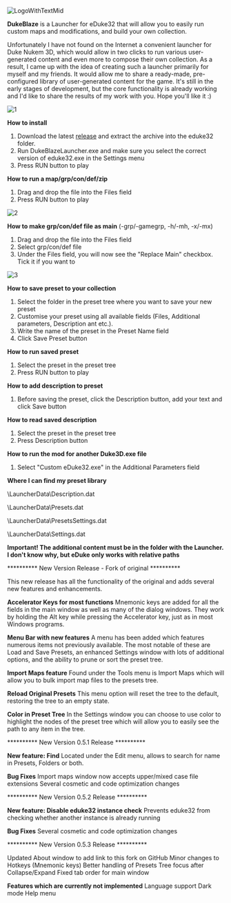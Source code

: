 ![LogoWithTextMid](https://github.com/user-attachments/assets/93d3dc71-c8aa-4b91-865c-f04c84932a62)

**DukeBlaze** is a Launcher for eDuke32 that will allow you to easily run custom maps and modifications, and build your own collection. 

Unfortunately I have not found on the Internet a convenient launcher for Duke Nukem 3D, which would allow in two clicks to run various user-generated content and even more to compose their own collection. As a result, I came up with the idea of creating such a launcher primarily for myself and my friends. It would allow me to share a ready-made, pre-configured library of user-generated content for the game. It's still in the early stages of development, but the core functionality is already working and I'd like to share the results of my work with you. Hope you'll like it :)

![1](https://github.com/user-attachments/assets/de6ad51c-bc76-4a51-a1f6-1b5fb25c7957)

**How to install**
1) Download the latest [release](https://github.com/dragxnd/DukeBlaze_Launcher/releases/tag/WinRelease) and extract the archive into the eduke32 folder.
2) Run DukeBlazeLauncher.exe and make sure you select the correct version of eduke32.exe in the Settings menu
3) Press RUN button to play

**How to run a map/grp/con/def/zip**
1) Drag and drop the file into the Files field
2) Press RUN button to play

![2](https://github.com/user-attachments/assets/a215d824-cda9-4160-9373-d77f63b0fa46)

**How to make grp/con/def file as main** (-grp/-gamegrp, -h/-mh, -x/-mx) 
1) Drag and drop the file into the Files field
2) Select grp/con/def file
3) Under the Files field, you will now see the "Replace Main" checkbox. Tick it if you want to

![3](https://github.com/user-attachments/assets/8a36473b-a4db-4155-9699-23f76d9cae6f)

**How to save preset to your collection**
1) Select the folder in the preset tree where you want to save your new preset
2) Customise your preset using all available fields (Files, Additional parameters, Description ant etc.).
3) Write the name of the preset in the Preset Name field
4) Click Save Preset button

**How to run saved preset**
1) Select the preset in the preset tree
2) Press RUN button to play

**How to add description to preset**
1) Before saving the preset, click the Description button, add your text and click Save button

**How to read saved description**
1) Select the preset in the preset tree
2) Press Description button

**How to run the mod for another Duke3D.exe file**
1) Select "Custom eDuke32.exe" in the Additional Parameters field

**Where I can find my preset library**

\LauncherData\Description.dat

\LauncherData\Presets.dat

\LauncherData\PresetsSettings.dat

\LauncherData\Settings.dat


**Important! The additional content must be in the folder with the Launcher. I don't know why, but eDuke only works with relative paths**


********** New Version Release - Fork of original **********

This new release has all the functionality of the original and adds several new features and enhancements.

**Accelerator Keys for most functions**
Mnemonic keys are added for all the fields in the main window as well as many of the dialog windows. They work by holding the Alt key while pressing the Accelerator key, just as in most Windows programs.

**Menu Bar with new features**
A menu has been added which features numerous items not previously available. The most notable of these are Load and Save Presets, an enhanced Settings window with lots of additional options, and the ability to prune or sort the preset tree.

**Import Maps feature**
Found under the Tools menu is Import Maps which will allow you to bulk import map files to the presets tree.

**Reload Original Presets**
This menu option will reset the tree to the default, restoring the tree to an empty state.

**Color in Preset Tree**
In the Settings window you can choose to use color to highlight the nodes of the preset tree which will allow you to easily see the path to any item in the tree.


********** New Version 0.5.1 Release **********

**New feature: Find**
Located under the Edit menu, allows to search for name in Presets, Folders or both.

**Bug Fixes**
Import maps window now accepts upper/mixed case file extensions
Several cosmetic and code optimization changes


********** New Version 0.5.2 Release **********

**New feature: Disable eduke32 instance check**
Prevents eduke32 from checking whether another instance is already running

**Bug Fixes**
Several cosmetic and code optimization changes


********** New Version 0.5.3 Release **********

Updated About window to add link to this fork on GitHub
Minor changes to Hotkeys (Mnemonic keys)
Better handling of Presets Tree focus after Collapse/Expand
Fixed tab order for main window


**Features which are currently not implemented**
Language support
Dark mode
Help menu

